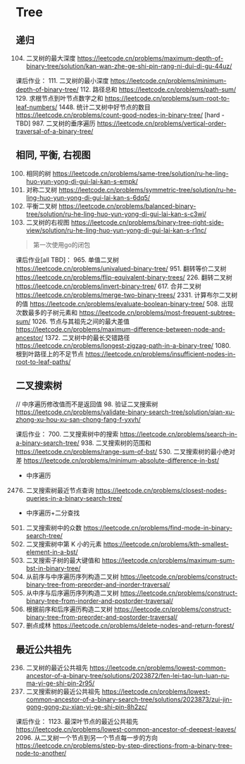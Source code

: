 # Tree

## 递归
104. 二叉树的最大深度 https://leetcode.cn/problems/maximum-depth-of-binary-tree/solution/kan-wan-zhe-ge-shi-pin-rang-ni-dui-di-gu-44uz/

课后作业：
111. 二叉树的最小深度 https://leetcode.cn/problems/minimum-depth-of-binary-tree/
112. 路径总和 https://leetcode.cn/problems/path-sum/
129. 求根节点到叶节点数字之和 https://leetcode.cn/problems/sum-root-to-leaf-numbers/
1448. 统计二叉树中好节点的数目 https://leetcode.cn/problems/count-good-nodes-in-binary-tree/
[hard - TBD] 987. 二叉树的垂序遍历 https://leetcode.cn/problems/vertical-order-traversal-of-a-binary-tree/


## 相同, 平衡, 右视图

100. 相同的树 https://leetcode.cn/problems/same-tree/solution/ru-he-ling-huo-yun-yong-di-gui-lai-kan-s-empk/
101. 对称二叉树 https://leetcode.cn/problems/symmetric-tree/solution/ru-he-ling-huo-yun-yong-di-gui-lai-kan-s-6dq5/
110. 平衡二叉树 https://leetcode.cn/problems/balanced-binary-tree/solution/ru-he-ling-huo-yun-yong-di-gui-lai-kan-s-c3wj/
199. 二叉树的右视图 https://leetcode.cn/problems/binary-tree-right-side-view/solution/ru-he-ling-huo-yun-yong-di-gui-lai-kan-s-r1nc/
> 第一次使用go的闭包

课后作业[all TBD]：
965. 单值二叉树 https://leetcode.cn/problems/univalued-binary-tree/
951. 翻转等价二叉树 https://leetcode.cn/problems/flip-equivalent-binary-trees/
226. 翻转二叉树 https://leetcode.cn/problems/invert-binary-tree/
617. 合并二叉树 https://leetcode.cn/problems/merge-two-binary-trees/
2331. 计算布尔二叉树的值 https://leetcode.cn/problems/evaluate-boolean-binary-tree/
508. 出现次数最多的子树元素和 https://leetcode.cn/problems/most-frequent-subtree-sum/
1026. 节点与其祖先之间的最大差值 https://leetcode.cn/problems/maximum-difference-between-node-and-ancestor/
1372. 二叉树中的最长交错路径 https://leetcode.cn/problems/longest-zigzag-path-in-a-binary-tree/
1080. 根到叶路径上的不足节点 https://leetcode.cn/problems/insufficient-nodes-in-root-to-leaf-paths/


## 二叉搜索树
// 中序遍历修改值而不是返回值
98. 验证二叉搜索树 https://leetcode.cn/problems/validate-binary-search-tree/solution/qian-xu-zhong-xu-hou-xu-san-chong-fang-f-yxvh/

课后作业：
700. 二叉搜索树中的搜索 https://leetcode.cn/problems/search-in-a-binary-search-tree/
938. 二叉搜索树的范围和 https://leetcode.cn/problems/range-sum-of-bst/
530. 二叉搜索树的最小绝对差 https://leetcode.cn/problems/minimum-absolute-difference-in-bst/
  - 中序遍历
2476. 二叉搜索树最近节点查询 https://leetcode.cn/problems/closest-nodes-queries-in-a-binary-search-tree/
  - 中序遍历+二分查找
501. 二叉搜索树中的众数 https://leetcode.cn/problems/find-mode-in-binary-search-tree/
230. 二叉搜索树中第 K 小的元素 https://leetcode.cn/problems/kth-smallest-element-in-a-bst/
1373. 二叉搜索子树的最大键值和 https://leetcode.cn/problems/maximum-sum-bst-in-binary-tree/
105. 从前序与中序遍历序列构造二叉树 https://leetcode.cn/problems/construct-binary-tree-from-preorder-and-inorder-traversal/
106. 从中序与后序遍历序列构造二叉树 https://leetcode.cn/problems/construct-binary-tree-from-inorder-and-postorder-traversal/
889. 根据前序和后序遍历构造二叉树 https://leetcode.cn/problems/construct-binary-tree-from-preorder-and-postorder-traversal/
1110. 删点成林 https://leetcode.cn/problems/delete-nodes-and-return-forest/




## 最近公共祖先
236. 二叉树的最近公共祖先 https://leetcode.cn/problems/lowest-common-ancestor-of-a-binary-tree/solutions/2023872/fen-lei-tao-lun-luan-ru-ma-yi-ge-shi-pin-2r95/
235. 二叉搜索树的最近公共祖先 https://leetcode.cn/problems/lowest-common-ancestor-of-a-binary-search-tree/solutions/2023873/zui-jin-gong-gong-zu-xian-yi-ge-shi-pin-8h2zc/

课后作业：
1123. 最深叶节点的最近公共祖先 https://leetcode.cn/problems/lowest-common-ancestor-of-deepest-leaves/
2096. 从二叉树一个节点到另一个节点每一步的方向 https://leetcode.cn/problems/step-by-step-directions-from-a-binary-tree-node-to-another/